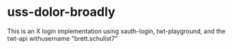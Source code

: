 # uss-dolor-broadly
This is an X login implementation using xauth-login, twt-playground, and the twt-api withusername "brett.schulist7"
